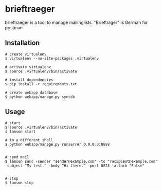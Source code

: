 brieftraeger
============

brieftraeger is a tool to manage mailinglists.  "Briefträger" is German for
postman.


Installation
-----------

    # create virtualenv
    $ virtualenv --no-site-packages .virtualenv

    # activate virtualenv
    $ source .virtualenv/bin/activate

    # install dependencies
    $ pip install -r requirements.txt

    # create webapp database
    $ python webapp/manage.py syncdb


Usage
-----

    # start
    $ source .virtualenv/bin/activate
    $ lamson start

    # in a different shell
    $ python webapp/manage.py runserver 0.0.0.0:8888


    # send mail
    $ lamson send -sender "sender@example.com" -to "recipient@example.com" -subject “My test.” -body “Hi there.” -port 8823 -attach "False"


    # stop
    $ lamson stop

